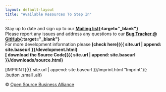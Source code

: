 ```yaml
---
layout: default-layout
title: "Available Resources To Step In"
---
```


Stay up to date and sign up to our **[Mailing list](http://lists.inai.de/iridium){:target="_blank"}**      
Please report any issues and address any questions to our **[Bug Tracker @ GitHub](https://github.com/iridium-browser/tracker/issues){:target="_blank"}**      
For more development information please **[check here]({{ site.url | append: site.baseurl }}/development.html)**     
**[<span class="fa fa-code"></span> download the Source Code]({{ site.url | append: site.baseurl }}/downloads/source.html)**     


[IMPRINT]({{ site.url | append: site.baseurl }}/imprint.html "Imprint"){: .button .small .alt}     

<div class="copyright">&copy; <a href="http://osb-alliance.de/" target="_blank">Open Source Business Alliance</a></div>